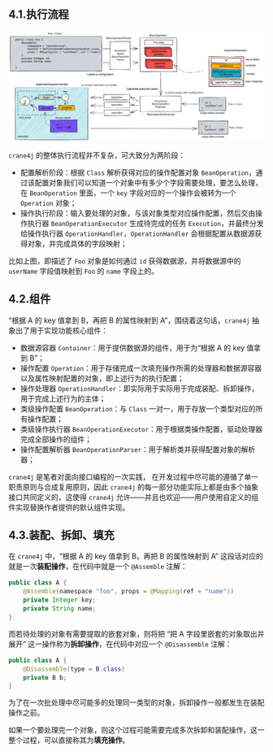 ## 4.1.执行流程

![image-20230220191856595](./image-20230220191856595.png)

`crane4j` 的整体执行流程并不复杂，可大致分为两阶段：

- 配置解析阶段：根据 `Class` 解析获得对应的操作配置对象 `BeanOperation`，通过该配置对象我们可以知道一个对象中有多少个字段需要处理，要怎么处理，在 `BeanOperation` 里面，一个 `key` 字段对应的一个操作会被转为一个 `Operation` 对象；
- 操作执行阶段：输入要处理的对象，与该对象类型对应操作配置，然后交由操作执行器 `BeanOperationExecutor` 生成待完成的任务 `Execution`，并最终分发给操作执行器 `OperationHandler`，`OperationHandler` 会根据配置从数据源获得对象，并完成具体的字段映射；

比如上图，即描述了 `Foo` 对象是如何通过 `id` 获得数据源，并将数据源中的 `userName` 字段值映射到 `Foo` 的 `name` 字段上的。

## 4.2.组件

“根据 A 的 key 值拿到 B，再把 B 的属性映射到 A”，围绕着这句话，`crane4j` 抽象出了用于实现功能核心组件：

- 数据源容器 `Container`：用于提供数据源的组件，用于为“根据 A 的 key 值拿到 B”；
- 操作配置 `Operation`：用于存储完成一次填充操作所需的处理器和数据源容器以及属性映射配置的对象，即上述行为的执行配置；
- 操作处理器 `OperationHandler`：即实际用于实际用于完成装配、拆卸操作，用于完成上述行为的主体；
- 类级操作配置 `BeanOperation`：与 `Class` 一对一，用于存放一个类型对应的所有操作配置；
- 类级操作执行器 `BeanOperationExecutor`：用于根据类操作配置，驱动处理器完成全部操作的组件；
- 操作配置解析器 `BeanOperationParser`：用于解析类并获得配置对象的解析器；

`crane4j` 是笔者对面向接口编程的一次实践， 在开发过程中尽可能的遵循了单一职责原则与合成复用原则，因此 `crane4j` 的每一部分功能实际上都是由多个抽象接口共同定义的，这使得 `crane4j` 允许——并且也欢迎——用户使用自定义的组件实现替换作者提供的默认组件实现。

## 4.3.装配、拆卸、填充

在 `crane4j` 中，“根据 A 的 key 值拿到 B，再把 B 的属性映射到 A” 这段话对应的就是一次**装配操作**，在代码中就是一个 `@Assemble` 注解：

~~~java
public class A {
    @Assemble(namespace "foo", props = @Mapping(ref = "name"))
    private Integer key;
    private String name;
}
~~~

而若待处理的对象有需要提取的嵌套对象，则将把 “把 A 字段里嵌套的对象取出并展开” 这一操作称为**拆卸操作**，在代码中对应一个 `@Disassemble` 注解：

~~~java
public class A {
    @Disassemble(type = B.class)
    private B b;
}
~~~

为了在一次批处理中尽可能多的处理同一类型的对象，拆卸操作一般都发生在装配操作之前。

如果一个要处理完一个对象，则这个过程可能需要完成多次拆卸和装配操作，这一整个过程，可以直接称其为**填充操作**。
